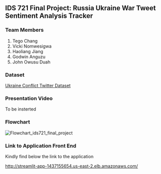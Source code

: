 ## IDS 721 Final Project: Russia Ukraine War Tweet Sentiment Analysis Tracker


### Team Members
1. Tego Chang
2. Vicki Nomwesigwa
3. Haoliang Jiang
4. Godwin Anguzu
5. John Owusu Duah

### Dataset
[Ukraine Conflict Twitter Dataset](https://www.kaggle.com/datasets/bwandowando/ukraine-russian-crisis-twitter-dataset-1-2-m-rows)

### Presentation Video
To be insterted

### Flowchart
![Flowchart_ids721_final_project](https://user-images.githubusercontent.com/31304859/164915329-cb9476b7-5962-4c77-8779-ba99648b258f.jpg)


### Link to Application Front End
Kindly find below the link to the application

http://streamlit-app-1437155654.us-east-2.elb.amazonaws.com/



